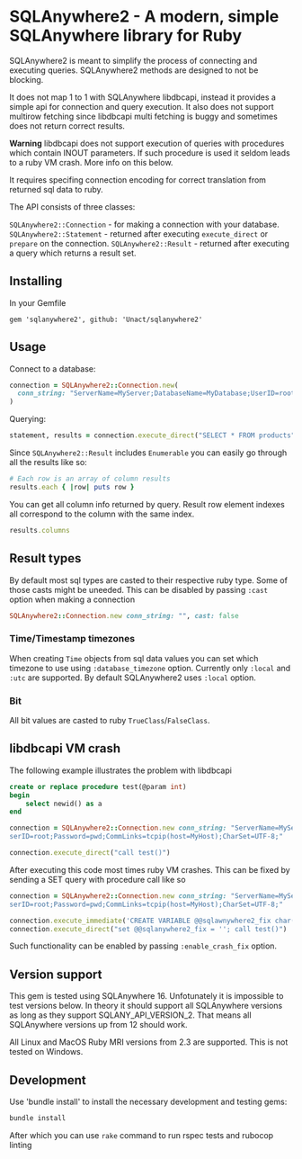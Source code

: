 # SQLAnywhere2 - A modern, simple SQLAnywhere library for Ruby

SQLAnywhere2 is meant to simplify the process of connecting and executing queries.
SQLAnywhere2 methods are designed to not be blocking.

It does not map 1 to 1 with SQLAnywhere libdbcapi, instead it provides a simple api for connection and query execution.
It also does not support multirow fetching since libdbcapi multi fetching is buggy and sometimes does not return correct results.

__Warning__ libdbcapi does not support execution of queries with procedures which contain INOUT parameters.
If such procedure is used it seldom leads to a ruby VM crash. More info on this below.

It requires specifing connection encoding for correct translation from returned sql data to ruby.

The API consists of three classes:

`SQLAnywhere2::Connection` - for making a connection with your database.
`SQLAnywhere2::Statement` - returned after executing `execute_direct` or `prepare` on the connection.
`SQLAnywhere2::Result` - returned after executing a query which returns a result set.

## Installing

In your Gemfile

`gem 'sqlanywhere2', github: 'Unact/sqlanywhere2'`

## Usage

Connect to a database:

```ruby
connection = SQLAnywhere2::Connection.new(
  conn_string: "ServerName=MyServer;DatabaseName=MyDatabase;UserID=root;Password=pwd;CharSet=UTF-8;"
)
```

Querying:

```ruby
statement, results = connection.execute_direct("SELECT * FROM products")
```

Since `SQLAnywhere2::Result` includes `Enumerable` you can easily go through all the results like so:

```ruby
# Each row is an array of column results
results.each { |row| puts row }
```

You can get all column info returned by query.
Result row element indexes all correspond to the column with the same index.

```ruby
results.columns
```

## Result types

By default most sql types are casted to their respective ruby type.
Some of those casts might be uneeded.
This can be disabled by passing `:cast` option when making a connection

```ruby
SQLAnywhere2::Connection.new conn_string: "", cast: false
```

### Time/Timestamp timezones

When creating `Time` objects from sql data values you can set which timezone to use using `:database_timezone` option.
Currently only `:local` and `:utc` are supported.
By default SQLAnywhere2 uses `:local` option.

### Bit

All bit values are casted to ruby `TrueClass`/`FalseClass`.

## libdbcapi VM crash

The following example illustrates the problem with libdbcapi

```SQL
create or replace procedure test(@param int)
begin
    select newid() as a
end
```

```ruby
connection = SQLAnywhere2::Connection.new conn_string: "ServerName=MyServer;DatabaseName=MyDatabase;U
serID=root;Password=pwd;CommLinks=tcpip(host=MyHost);CharSet=UTF-8;"

connection.execute_direct("call test()")
```

After executing this code most times ruby VM crashes.
This can be fixed by sending a SET query with procedure call like so

```ruby
connection = SQLAnywhere2::Connection.new conn_string: "ServerName=MyServer;DatabaseName=MyDatabase;U
serID=root;Password=pwd;CommLinks=tcpip(host=MyHost);CharSet=UTF-8;"

connection.execute_immediate('CREATE VARIABLE @@sqlawnywhere2_fix char(1)') if @enable_crash_fix
connection.execute_direct("set @@sqlanywhere2_fix = ''; call test()")
```

Such functionality can be enabled by passing `:enable_crash_fix` option.

## Version support

This gem is tested using SQLAnywhere 16.
Unfotunately it is impossible to test versions below.
In theory it should support all SQLAnywhere versions as long as they support SQLANY_API_VERSION_2.
That means all SQLAnywhere versions up from 12 should work.

All Linux and MacOS Ruby MRI versions from 2.3 are supported.
This is not tested on Windows.

## Development

Use 'bundle install' to install the necessary development and testing gems:

```bash
bundle install
```

After which you can use `rake` command to run rspec tests and rubocop linting
